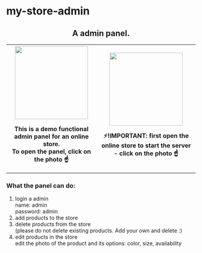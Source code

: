 # my-store-admin
<h2 align="center">A admin panel.</h2>

<table align="center">
     <tr>
        <th>
            <a href="https://hilarious-crostata-06fe3b.netlify.app/" target="_blank">
                <img src="https://firebasestorage.googleapis.com/v0/b/shop-54f76.appspot.com/o/my-store-admin.png?alt=media&token=b9e3b4ee-a8ee-4ef3-9eaa-718e6af0e0ec" width="" height="194"/>
            </a>
            <p>This is a demo functional admin panel for an online store.<br/> To open the panel, click on the photo ☝️</p> 
        </th>
        <th>
            <a href="https://boa-store.herokuapp.com/" target="_blank">
                <img src="https://firebasestorage.googleapis.com/v0/b/shop-54f76.appspot.com/o/my-store.png?alt=media&token=437b035a-1ba3-4985-89a1-41246d8cd994" width="" height="194"/>
            </a>
            <p>⚡<span>!IMPORTANT:</span> first open the online store to start the server - click on the photo ☝️</p>
        </th>
    </tr>
</table>

<h3>What the panel can do: </h3>
<ol>
  <li>login a admin </br> name: admin </br> password: admin </li>
  <li>add products to the store </li>
  <li>delete products from the store <br/> (please do not delete existing products. Add your own and delete :) </li>
  <li>edit products in the store <br/> edit the photo of the product and its options: color, size, availability </li>
</ol>


